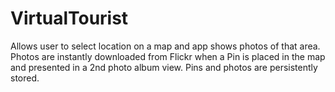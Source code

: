 # VirtualTourist
Allows user to select location on a map and app shows photos of that area.  Photos are instantly downloaded from Flickr when a Pin is placed in the map and presented in a 2nd photo album view. Pins and photos are persistently stored.
